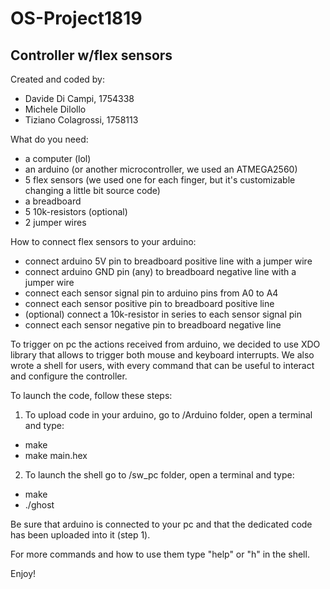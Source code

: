 # OS-Project1819

## Controller w/flex sensors

Created and coded by:
* Davide Di Campi, 1754338
* Michele Dilollo
* Tiziano Colagrossi, 1758113

What do you need:
* a computer (lol)
* an arduino (or another microcontroller, we used an ATMEGA2560)
* 5 flex sensors (we used one for each finger, but it's customizable changing a little bit source code)
* a breadboard
* 5 10k-resistors (optional)
* 2 jumper wires
	
How to connect flex sensors to your arduino:
* connect arduino 5V pin to breadboard positive line with a jumper wire
* connect arduino GND pin (any) to breadboard negative line with a jumper wire
* connect each sensor signal pin to arduino pins from A0 to A4
* connect each sensor positive pin to breadboard positive line
* (optional) connect a 10k-resistor in series to each sensor signal pin 
* connect each sensor negative pin to breadboard negative line

To trigger on pc the actions received from arduino, we decided to use XDO library that allows to trigger both mouse and keyboard interrupts.
We also wrote a shell for users, with every command that can be useful to interact and configure the controller.

To launch the code, follow these steps:

1. To upload code in your arduino, go to /Arduino folder, open a terminal and type:
* make
* make main.hex 

2. To launch the shell go to /sw_pc folder, open a terminal and type:
* make
* ./ghost

Be sure that arduino is connected to your pc and that the dedicated code has been uploaded into it (step 1).

For more commands and how to use them type "help" or "h" in the shell.

Enjoy!
